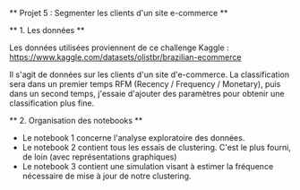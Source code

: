** Projet 5 : Segmenter les clients d'un site e-commerce **

** 1. Les données **

Les données utilisées proviennent de ce challenge Kaggle : https://www.kaggle.com/datasets/olistbr/brazilian-ecommerce

Il s'agit de données sur les clients d'un site d'e-commerce. 
La classification sera dans un premier temps RFM (Recency / Frequency / Monetary), puis dans un second temps, j'essaie d'ajouter des
paramètres  pour obtenir une classification plus fine.

** 2. Organisation des notebooks **

- Le notebook 1 concerne l'analyse exploratoire des données.
- Le notebook 2 contient tous les essais de clustering. C'est le plus fourni, de loin (avec représentations graphiques)
- Le notebook 3 contient une simulation visant à estimer la fréquence nécessaire de mise à jour de notre clustering.
